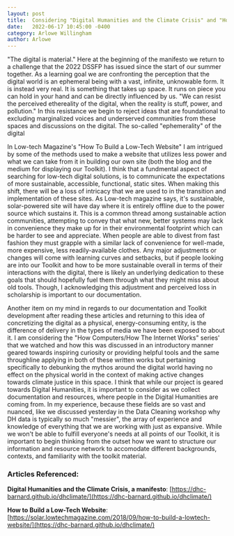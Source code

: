 ```yaml
---
layout: post
title:  Considering "Digital Humanities and the Climate Crisis" and "How to Build a Low-Tech Website"
date:   2022-06-17 10:45:00 -0400
category: Arlowe Willingham
author: Arlowe
---
```

"The digital is material." Here at the beginning of the manifesto we return to a challenge that the 2022 DSSFP has issued since the start of our summer together. As a learning goal we are confronting the perception that the digital world is an ephemeral being with a vast, infinite, unknowable form. It is instead very real. It is something that takes up space. It runs on piece you can hold in your hand and can be directly influenced by us. "We can resist the perceived ethereality of the digital, when the reality is stuff, power, and pollution." In this resistance we begin to reject ideas that are foundational to excluding marginalized voices and underserved communities from these spaces and discussions on the digital. The so-called "ephemerality" of the digital

In Low-tech Magazine's "How To Build a Low-Tech Website" I am intrigued by some of the methods used to make a website that utilizes less power and what we can take from it in building our own site (both the blog and the medium for displaying our Toolkit). I think that a fundmental aspect of searching for low-tech digital solutions, is to communicate the expectations of more sustainable, accessible, functional, static sites. When making this shift, there will be a loss of intricacy that we are used to in the transition and implementation of these sites. As Low-tech magazine says, it's sustainable, solar-powered site will have day where it is entirely offline due to the power source which sustains it. This is a common thread among sustainable action communities, attempting to convey that what new, better systems may lack in convenience they make up for in their environmental footprint which can be harder to see and appreciate. When people are able to divest from fast fashion they must grapple with a similar lack of convenience for well-made, more expensive, less readily-available clothes. Any major adjustments or changes will come with learning curves and setbacks, but if people looking are into our Toolkit and how to be more sustainable overall in terms of their interactions with the digital, there is likely an underlying dedication to these goals that should hopefully fuel them through what they might miss about old tools. Though, I acknowledging this adjustment and perceived loss in scholarship is important to our documentation.

Another item on my mind in regards to our documentation and Toolkit development after reading these articles and returning to this idea of concretizing the digital as a physical, energy-consuming entity, is the difference of delivery in the types of media we have been exposed to about it. I am considering the "How Computers/How The Internet Works" series' that we watched and how this was discussed in an introductory manner geared towards inspiring curiosity or providing helpful tools and the same throughline applying in both of these written works but pertaining specifically to debunking the mythos around the digital world having no effect on the physical world in the context of making active changes towards climate justice in this space. I think that while our project is geared towards Digital Humanities, it is important to consider as we collect documentation and resources, where people in the Digital Humanities are coming from. In my experience, because these fields are so vast and nuanced, like we discussed yesterday in the Data Cleaning workshop why DH data is typically so much "messier", the array of experience and knowledge of everything that we are working with just as expansive. While we won't be able to fulfill everyone's needs at all points of our Toolkit, it is important to begin thinking from the outset how we want to structure our information and resource network to accomodate different backgrounds, contexts, and familiarity with the toolkit material. 

### Articles Referenced:
**Digital Humanities and the Climate Crisis, a manifesto**: [https://dhc-barnard.github.io/dhclimate/](https://dhc-barnard.github.io/dhclimate/)

**How to Build a Low-Tech Website**: [https://solar.lowtechmagazine.com/2018/09/how-to-build-a-lowtech-website/](https://dhc-barnard.github.io/dhclimate/)
